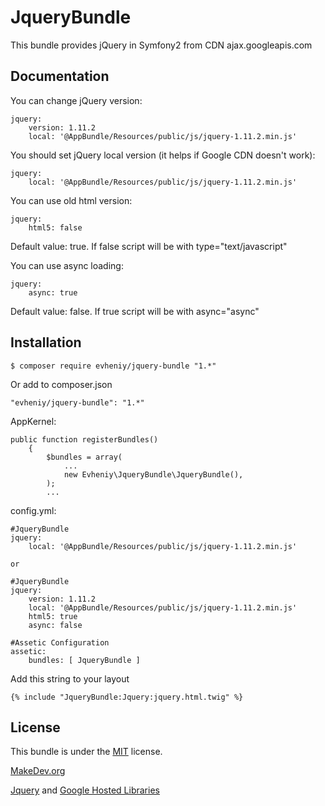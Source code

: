 JqueryBundle
=================

This bundle provides jQuery in Symfony2 from CDN ajax.googleapis.com

Documentation
-------------

You can change jQuery version:

    jquery:
        version: 1.11.2
        local: '@AppBundle/Resources/public/js/jquery-1.11.2.min.js'

You should set jQuery local version (it helps if Google CDN doesn't work):

    jquery:
        local: '@AppBundle/Resources/public/js/jquery-1.11.2.min.js'

You can use old html version:

    jquery:
        html5: false

Default value: true. If false script will be with type="text/javascript"

You can use async loading:

    jquery:
        async: true

Default value: false. If true script will be with async="async"

Installation
------------

    $ composer require evheniy/jquery-bundle "1.*"

Or add to composer.json

    "evheniy/jquery-bundle": "1.*"

AppKernel:

    public function registerBundles()
        {
            $bundles = array(
                ...
                new Evheniy\JqueryBundle\JqueryBundle(),
            );
            ...

config.yml:

    #JqueryBundle
    jquery:
        local: '@AppBundle/Resources/public/js/jquery-1.11.2.min.js'

    or

    #JqueryBundle
    jquery:
        version: 1.11.2
        local: '@AppBundle/Resources/public/js/jquery-1.11.2.min.js'
        html5: true
        async: false

    #Assetic Configuration
    assetic:
        bundles: [ JqueryBundle ]

Add this string to your layout

    {% include "JqueryBundle:Jquery:jquery.html.twig" %}

License
-------

This bundle is under the [MIT][4] license.

[MakeDev.org][1]

[Jquery][2] and [Google Hosted Libraries][3]

[1]:  http://makedev.org/articles/symfony/bundles/jquery_bundle.html
[2]:  https://jquery.com/
[3]:  https://developers.google.com/speed/libraries/devguide#jquery
[4]:  https://github.com/evheniy/JqueryBundle/blob/master/Resources/meta/LICENSE
